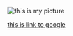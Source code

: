 
![this is my picture](https://avatars.githubusercontent.com/u/142107796?v=4)

[this is link to google](https://www.google.com.vn/?hl=vi)
